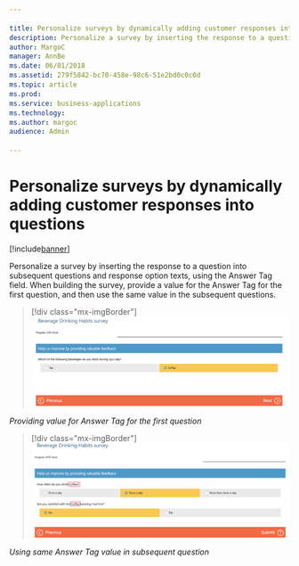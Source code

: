 ```yaml
---

title: Personalize surveys by dynamically adding customer responses into questions
description: Personalize a survey by inserting the response to a question into subsequent questions and response option texts, using the Answer Tag field.
author: MargoC
manager: AnnBe
ms.date: 06/01/2018
ms.assetid: 279f5842-bc70-458e-98c6-51e2bd0c0c0d
ms.topic: article
ms.prod: 
ms.service: business-applications
ms.technology: 
ms.author: margoc
audience: Admin

---
```

#  Personalize surveys by dynamically adding customer responses into questions 




[!include[banner](../../includes/banner.md)]

Personalize a survey by inserting the response to a question into subsequent
questions and response option texts, using the Answer Tag field. When building
the survey, provide a value for the Answer Tag for the first question, and then
use the same value in the subsequent questions.

> [!div class="mx-imgBorder"] 
> ![A screenshot of a survey example to demonstrate survey personalization, with "Coffee" selected as the answer to the question: "Which of the following beverages do you drink during your day?" "Tea" remains unselected.](media/personalize-surveys-by-dynamically-adding-customer-responses-into-questions-1.png "A screenshot of a survey example to demonstrate survey personalization, with 'Coffee' selected as the answer to the question: 'Which of the following beverages do you drink during your day?' 'Tea' remains unselected.")
<!-- Service_Personalize surveys by adding customer responses into questions_N.png -->


*Providing value for Answer Tag for the first question*

> [!div class="mx-imgBorder"] 
> ![A screenshot of a survey example to demonstrate survey personalization. "Coffee" is now used for a follow-up question in the survey, since the user selected that as an answer in the last question](media/personalize-surveys-by-dynamically-adding-customer-responses-into-questions-2.png "A screenshot of a survey example to demonstrate survey personalization. 'Coffee' is now used for a follow-up question in the survey, since the user selected that as an answer in the last question")
<!-- Service_Personalize surveys by adding customer responses into questions_O.png -->


*Using same Answer Tag value in subsequent question*

